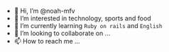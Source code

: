 - 👋 Hi, I’m @noah-mfv
- 👀 I’m interested in technology, sports and food
- 🌱 I’m currently learning `Ruby on rails` and `English`
- 💞️ I’m looking to collaborate on ...
- 📫 How to reach me ...

<!---
noah-mfv/noah-mfv is a ✨ special ✨ repository because its `README.md` (this file) appears on your GitHub profile.
You can click the Preview link to take a look at your changes.
--->
